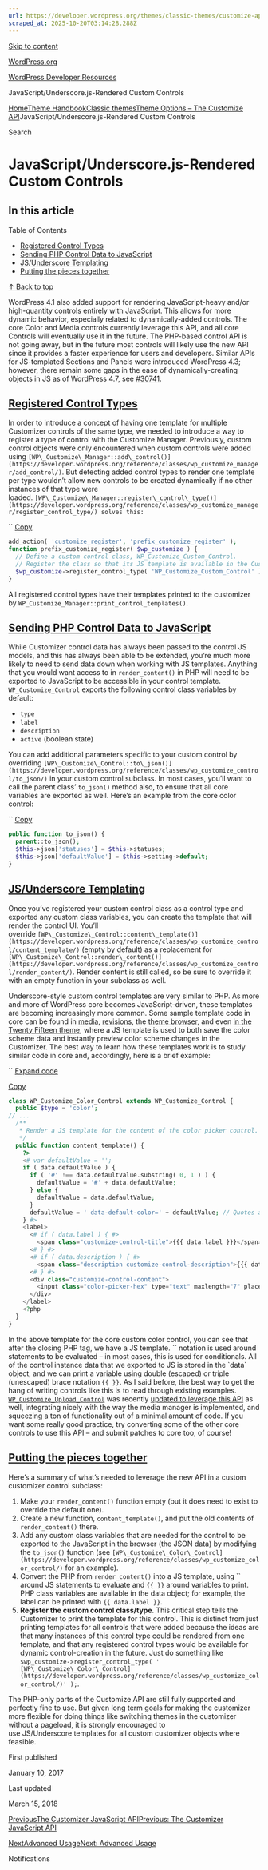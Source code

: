 ```yaml
---
url: https://developer.wordpress.org/themes/classic-themes/customize-api/javascriptunderscore-js-rendered-custom-controls
scraped_at: 2025-10-20T03:14:28.288Z
---
```


[Skip to content](https://developer.wordpress.org/themes/classic-themes/customize-api/javascriptunderscore-js-rendered-custom-controls/#wp--skip-link--target)

[WordPress.org](https://wordpress.org/)

[WordPress Developer Resources](https://developer.wordpress.org/)

JavaScript/Underscore.js-Rendered Custom Controls


[Home](https://developer.wordpress.org/)[Theme Handbook](https://developer.wordpress.org/themes/)[Classic themes](https://developer.wordpress.org/themes/classic-themes/)[Theme Options – The Customize API](https://developer.wordpress.org/themes/classic-themes/customize-api/)JavaScript/Underscore.js-Rendered Custom Controls

Search

# JavaScript/Underscore.js-Rendered Custom Controls

## In this article

Table of Contents

- [Registered Control Types](https://developer.wordpress.org/themes/classic-themes/customize-api/javascriptunderscore-js-rendered-custom-controls/#registered-control-types)
- [Sending PHP Control Data to JavaScript](https://developer.wordpress.org/themes/classic-themes/customize-api/javascriptunderscore-js-rendered-custom-controls/#sending-php-control-data-to-javascript)
- [JS/Underscore Templating](https://developer.wordpress.org/themes/classic-themes/customize-api/javascriptunderscore-js-rendered-custom-controls/#js-underscore-templating)
- [Putting the pieces together](https://developer.wordpress.org/themes/classic-themes/customize-api/javascriptunderscore-js-rendered-custom-controls/#putting-the-pieces-together)

[↑ Back to top](https://developer.wordpress.org/themes/classic-themes/customize-api/javascriptunderscore-js-rendered-custom-controls/#wp--skip-link--target)

WordPress 4.1 also added support for rendering JavaScript-heavy and/or high-quantity controls entirely with JavaScript. This allows for more dynamic behavior, especially related to dynamically-added controls. The core Color and Media controls currently leverage this API, and all core Controls will eventually use it in the future. The PHP-based control API is not going away, but in the future most controls will likely use the new API since it provides a faster experience for users and developers. Similar APIs for JS-templated Sections and Panels were introduced WordPress 4.3; however, there remain some gaps in the ease of dynamically-creating objects in JS as of WordPress 4.7, see [#30741](https://core.trac.wordpress.org/ticket/30741).

## [Registered Control Types](https://developer.wordpress.org/themes/classic-themes/customize-api/javascriptunderscore-js-rendered-custom-controls/\#registered-control-types)

In order to introduce a concept of having one template for multiple Customizer controls of the same type, we needed to introduce a way to register a type of control with the Customize Manager. Previously, custom control objects were only encountered when custom controls were added using `[WP\_Customize\_Manager::add\_control()](https://developer.wordpress.org/reference/classes/wp_customize_manager/add_control/)`. But detecting added control types to render one template per type wouldn’t allow new controls to be created dynamically if no other instances of that type were loaded. `[WP\_Customize\_Manager::register\_control\_type()](https://developer.wordpress.org/reference/classes/wp_customize_manager/register_control_type/) solves this:`

``
[Copy](https://developer.wordpress.org/themes/classic-themes/customize-api/javascriptunderscore-js-rendered-custom-controls/#)

```php
add_action( 'customize_register', 'prefix_customize_register' );
function prefix_customize_register( $wp_customize ) {
  // Define a custom control class, WP_Customize_Custom_Control.
  // Register the class so that its JS template is available in the Customizer.
  $wp_customize->register_control_type( 'WP_Customize_Custom_Control' );
}
```

All registered control types have their templates printed to the customizer by `WP_Customize_Manager::print_control_templates()`.

## [Sending PHP Control Data to JavaScript](https://developer.wordpress.org/themes/classic-themes/customize-api/javascriptunderscore-js-rendered-custom-controls/\#sending-php-control-data-to-javascript)

While Customizer control data has always been passed to the control JS models, and this has always been able to be extended, you’re much more likely to need to send data down when working with JS templates. Anything that you would want access to in `render_content()` in PHP will need to be exported to JavaScript to be accessible in your control template. `WP_Customize_Control` exports the following control class variables by default:

- `type`
- `label`
- `description`
- `active` (boolean state)

You can add additional parameters specific to your custom control by overriding `[WP\_Customize\_Control::to\_json()](https://developer.wordpress.org/reference/classes/wp_customize_control/to_json/)` in your custom control subclass. In most cases, you’ll want to call the parent class’ `to_json()` method also, to ensure that all core variables are exported as well. Here’s an example from the core color control:

``
[Copy](https://developer.wordpress.org/themes/classic-themes/customize-api/javascriptunderscore-js-rendered-custom-controls/#)

```php
public function to_json() {
  parent::to_json();
  $this->json['statuses'] = $this->statuses;
  $this->json['defaultValue'] = $this->setting->default;
}
```

## [JS/Underscore Templating](https://developer.wordpress.org/themes/classic-themes/customize-api/javascriptunderscore-js-rendered-custom-controls/\#js-underscore-templating)

Once you’ve registered your custom control class as a control type and exported any custom class variables, you can create the template that will render the control UI. You’ll override `[WP\_Customize\_Control::content\_template()](https://developer.wordpress.org/reference/classes/wp_customize_control/content_template/)` (empty by default) as a replacement for `[WP\_Customize\_Control::render\_content()](https://developer.wordpress.org/reference/classes/wp_customize_control/render_content/)`. Render content is still called, so be sure to override it with an empty function in your subclass as well.

Underscore-style custom control templates are very similar to PHP. As more and more of WordPress core becomes JavaScript-driven, these templates are becoming increasingly more common. Some sample template code in core can be found in [media](https://core.trac.wordpress.org/browser/trunk/src/wp-includes/media-template.php), [revisions](https://core.trac.wordpress.org/browser/trunk/src/wp-admin/includes/revision.php#L260), the [theme browser](https://core.trac.wordpress.org/browser/trunk/src/wp-admin/themes.php#L293), and even [in the Twenty Fifteen theme](https://core.trac.wordpress.org/browser/trunk/src/wp-content/themes/twentyfifteen/inc/customizer.php#L266), where a JS template is used to both save the color scheme data and instantly preview color scheme changes in the Customizer. The best way to learn how these templates work is to study similar code in core and, accordingly, here is a brief example:

``
[Expand code](https://developer.wordpress.org/themes/classic-themes/customize-api/javascriptunderscore-js-rendered-custom-controls/#)

[Copy](https://developer.wordpress.org/themes/classic-themes/customize-api/javascriptunderscore-js-rendered-custom-controls/#)

```php
class WP_Customize_Color_Control extends WP_Customize_Control {
  public $type = 'color';
// ...
  /**
   * Render a JS template for the content of the color picker control.
   */
  public function content_template() {
    ?>
    <# var defaultValue = '';
    if ( data.defaultValue ) {
      if ( '#' !== data.defaultValue.substring( 0, 1 ) ) {
        defaultValue = '#' + data.defaultValue;
      } else {
        defaultValue = data.defaultValue;
      }
      defaultValue = ' data-default-color=' + defaultValue; // Quotes added automatically.
    } #>
    <label>
      <# if ( data.label ) { #>
        <span class="customize-control-title">{{{ data.label }}}</span>
      <# } #>
      <# if ( data.description ) { #>
        <span class="description customize-control-description">{{{ data.description }}}</span>
      <# } #>
      <div class="customize-control-content">
        <input class="color-picker-hex" type="text" maxlength="7" placeholder="<?php esc_attr_e( 'Hex Value' ); ?>" {{ defaultValue }} />
      </div>
    </label>
    <?php
  }
}
```

In the above template for the core custom color control, you can see that after the closing PHP tag, we have a JS template. `` notation is used around statements to be evaluated – in most cases, this is used for conditionals. All of the control instance data that we exported to JS is stored in the \`data\` object, and we can print a variable using double (escaped) or triple (unescaped) brace notation `{{ }}`. As I said before, the best way to get the hang of writing controls like this is to read through existing examples. [`WP_Customize_Upload_Control`](https://core.trac.wordpress.org/browser/trunk/src/wp-includes/class-wp-customize-control.php#L639) was recently [updated to leverage this API](https://core.trac.wordpress.org/changeset/30309) as well, integrating nicely with the way the media manager is implemented, and squeezing a ton of functionality out of a minimal amount of code. If you want some really good practice, try converting some of the other core controls to use this API – and submit patches to core too, of course!

## [Putting the pieces together](https://developer.wordpress.org/themes/classic-themes/customize-api/javascriptunderscore-js-rendered-custom-controls/\#putting-the-pieces-together)

Here’s a summary of what’s needed to leverage the new API in a custom customizer control subclass:

1. Make your `render_content()` function empty (but it does need to exist to override the default one).
2. Create a new function, `content_template()`, and put the old contents of `render_content()` there.
3. Add any custom class variables that are needed for the control to be exported to the JavaScript in the browser (the JSON data) by modifying the `to_json()` function (see `[WP\_Customize\_Color\_Control](https://developer.wordpress.org/reference/classes/wp_customize_color_control/)` for an example).
4. Convert the PHP from `render_content()` into a JS template, using `` around JS statements to evaluate and `{{ }}` around variables to print. PHP class variables are available in the data object; for example, the label can be printed with `{{ data.label }}`.
5. **Register the custom control class/type**. This critical step tells the Customizer to print the template for this control. This is distinct from just printing templates for all controls that were added because the ideas are that many instances of this control type could be rendered from one template, and that any registered control types would be available for dynamic control-creation in the future. Just do something like `$wp_customize->register_control_type( ' [WP\_Customize\_Color\_Control](https://developer.wordpress.org/reference/classes/wp_customize_color_control/)' );`.

The PHP-only parts of the Customize API are still fully supported and perfectly fine to use. But given long term goals for making the customizer more flexible for doing things like switching themes in the customizer without a pageload, it is strongly encouraged to use JS/Underscore templates for all custom customizer objects where feasible.

First published

January 10, 2017

Last updated

March 15, 2018

[PreviousThe Customizer JavaScript APIPrevious: The Customizer JavaScript API](https://developer.wordpress.org/themes/classic-themes/customize-api/the-customizer-javascript-api/)

[NextAdvanced UsageNext: Advanced Usage](https://developer.wordpress.org/themes/classic-themes/customize-api/advanced-usage/)

Notifications